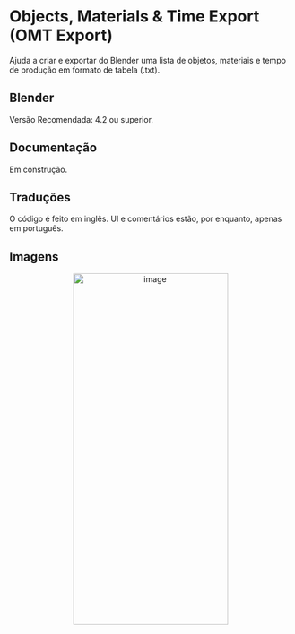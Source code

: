 # Objects, Materials & Time Export (OMT Export)
Ajuda a criar e exportar do Blender uma lista de objetos, materiais e tempo de produção em formato de tabela (.txt).

## Blender
Versão Recomendada: 4.2 ou superior.

## Documentação
Em construção.

## Traduções
O código é feito em inglês. UI e comentários estão, por enquanto, apenas em português.

## Imagens
<p align="center">
  <img width="276" height="628" alt="image" src="https://github.com/user-attachments/assets/6aec3997-e87a-41f3-92b2-cf8f0f7fd20c" />
</p>

